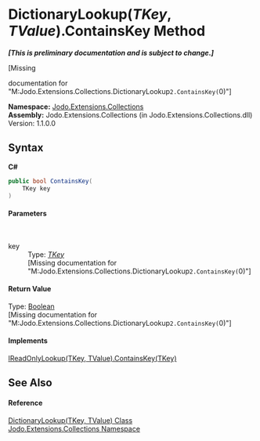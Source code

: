 # DictionaryLookup(*TKey*, *TValue*).ContainsKey Method 
 _**\[This is preliminary documentation and is subject to change.\]**_

\[Missing <summary> documentation for "M:Jodo.Extensions.Collections.DictionaryLookup`2.ContainsKey(`0)"\]

**Namespace:**&nbsp;<a href="N_Jodo_Extensions_Collections">Jodo.Extensions.Collections</a><br />**Assembly:**&nbsp;Jodo.Extensions.Collections (in Jodo.Extensions.Collections.dll) Version: 1.1.0.0

## Syntax

**C#**<br />
``` C#
public bool ContainsKey(
	TKey key
)
```


#### Parameters
&nbsp;<dl><dt>key</dt><dd>Type: <a href="T_Jodo_Extensions_Collections_DictionaryLookup_2">*TKey*</a><br />\[Missing <param name="key"/> documentation for "M:Jodo.Extensions.Collections.DictionaryLookup`2.ContainsKey(`0)"\]</dd></dl>

#### Return Value
Type: <a href="https://docs.microsoft.com/dotnet/api/system.boolean" target="_blank" rel="noopener noreferrer">Boolean</a><br />\[Missing <returns> documentation for "M:Jodo.Extensions.Collections.DictionaryLookup`2.ContainsKey(`0)"\]

#### Implements
<a href="M_Jodo_Extensions_Collections_IReadOnlyLookup_2_ContainsKey">IReadOnlyLookup(TKey, TValue).ContainsKey(TKey)</a><br />

## See Also


#### Reference
<a href="T_Jodo_Extensions_Collections_DictionaryLookup_2">DictionaryLookup(TKey, TValue) Class</a><br /><a href="N_Jodo_Extensions_Collections">Jodo.Extensions.Collections Namespace</a><br />
